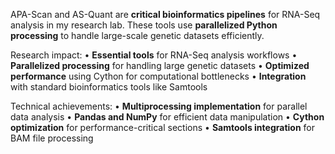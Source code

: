 APA-Scan and AS-Quant are **critical bioinformatics pipelines** for RNA-Seq analysis in my research lab. These tools use **parallelized Python processing** to handle large-scale genetic datasets efficiently.

Research impact:
• **Essential tools** for RNA-Seq analysis workflows
• **Parallelized processing** for handling large genetic datasets
• **Optimized performance** using Cython for computational bottlenecks
• **Integration** with standard bioinformatics tools like Samtools

Technical achievements:
• **Multiprocessing implementation** for parallel data analysis
• **Pandas and NumPy** for efficient data manipulation
• **Cython optimization** for performance-critical sections
• **Samtools integration** for BAM file processing
